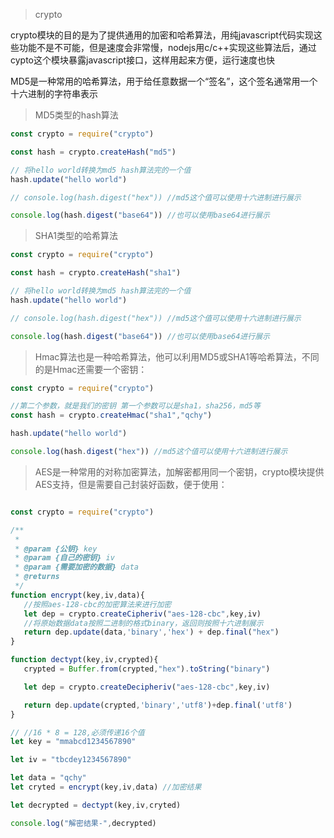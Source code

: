 >crypto

crypto模块的目的是为了提供通用的加密和哈希算法，用纯javascript代码实现这些功能不是不可能，但是速度会非常慢，nodejs用c/c++实现这些算法后，通过cypto这个模块暴露javascript接口，这样用起来方便，运行速度也快

MD5是一种常用的哈希算法，用于给任意数据一个“签名”，这个签名通常用一个十六进制的字符串表示


>MD5类型的hash算法
```javascript
const crypto = require("crypto")

const hash = crypto.createHash("md5")

// 将hello world转换为md5 hash算法完的一个值
hash.update("hello world")

// console.log(hash.digest("hex")) //md5这个值可以使用十六进制进行展示

console.log(hash.digest("base64")) //也可以使用base64进行展示

```

>SHA1类型的哈希算法
```javascript
const crypto = require("crypto")

const hash = crypto.createHash("sha1")

// 将hello world转换为md5 hash算法完的一个值
hash.update("hello world")

// console.log(hash.digest("hex")) //md5这个值可以使用十六进制进行展示

console.log(hash.digest("base64")) //也可以使用base64进行展示
```

>Hmac算法也是一种哈希算法，他可以利用MD5或SHA1等哈希算法，不同的是Hmac还需要一个密钥：
```javascript
const crypto = require("crypto")

//第二个参数，就是我们的密钥 第一个参数可以是sha1，sha256，md5等
const hash = crypto.createHmac("sha1","qchy")

hash.update("hello world")

console.log(hash.digest("hex")) //md5这个值可以使用十六进制进行展示

```

>AES是一种常用的对称加密算法，加解密都用同一个密钥，crypto模块提供AES支持，但是需要自己封装好函数，便于使用：
```javascript

const crypto = require("crypto")

/**
 * 
 * @param {公钥} key 
 * @param {自己的密钥} iv 
 * @param {需要加密的数据} data 
 * @returns 
 */
function encrypt(key,iv,data){
   //按照aes-128-cbc的加密算法来进行加密
   let dep = crypto.createCipheriv("aes-128-cbc",key,iv)
   //将原始数据data按照二进制的格式binary，返回则按照十六进制展示
   return dep.update(data,'binary','hex') + dep.final("hex")
}

function dectypt(key,iv,crypted){
   crypted = Buffer.from(crypted,"hex").toString("binary")

   let dep = crypto.createDecipheriv("aes-128-cbc",key,iv)

   return dep.update(crypted,'binary','utf8')+dep.final('utf8')
}

// //16 * 8 = 128,必须传递16个值
let key = "mmabcd1234567890"

let iv = "tbcdey1234567890"

let data = "qchy"
let cryted = encrypt(key,iv,data) //加密结果

let decrypted = dectypt(key,iv,cryted)

console.log("解密结果-",decrypted)



```